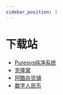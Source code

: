 ```yaml
---
sidebar_position: 1
---
```


# 下载站

- [Puresys纯净系统](https://www.puresys.net/)
- [克隆窝](https://www.uy5.net/)
- [阿酷杂货铺](https://www.coolexe.com/)
- [数字人民币](https://www.itrmb.com/)